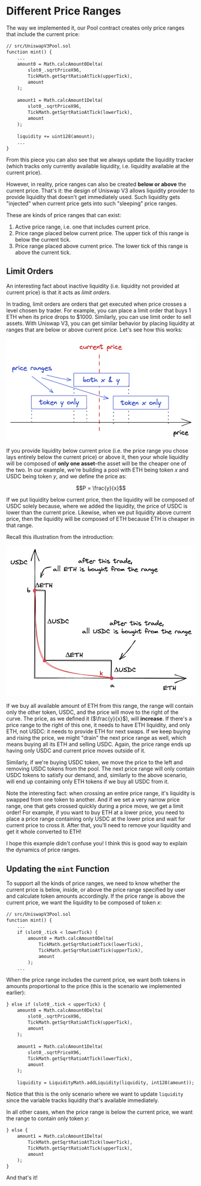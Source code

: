 # Different Price Ranges

The way we implemented it, our Pool contract creates only price ranges that include the current price:
```solidity
// src/UniswapV3Pool.sol
function mint() {
    ...
    amount0 = Math.calcAmount0Delta(
        slot0_.sqrtPriceX96,
        TickMath.getSqrtRatioAtTick(upperTick),
        amount
    );

    amount1 = Math.calcAmount1Delta(
        slot0_.sqrtPriceX96,
        TickMath.getSqrtRatioAtTick(lowerTick),
        amount
    );

    liquidity += uint128(amount);
    ...
}
```

From this piece you can also see that we always update the liquidity tracker (which tracks only currently available liquidity, i.e. liquidity available at the current price).

However, in reality, price ranges can also be created **below or above** the current price. That's it: the design of Uniswap V3 allows liquidity provider to provide liquidity that doesn't get immediately used. Such liquidity gets "injected" when current price gets into such "sleeping" price ranges.

These are kinds of price ranges that can exist:
1. Active price range, i.e. one that includes current price.
1. Price range placed below current price. The upper tick of this range is below the current tick.
1. Price range placed above current price. The lower tick of this range is above the current tick.

## Limit Orders

An interesting fact about inactive liquidity (i.e. liquidity not provided at current price) is that it acts as *limit orders*.

In trading, limit orders are orders that get executed when price crosses a level chosen by trader. For example, you can place a limit order that buys 1 ETH when its price drops to \$1000. Similarly, you can use limit order to sell assets.  With Uniswap V3, you can get similar behavior by placing liquidity at ranges that are below or above current price. Let's see how this works:

![Liquidity ranges outside of the current price](images/ranges_outside_current_price.png)

If you provide liquidity below current price (i.e. the price range you chose lays entirely below the current price) or above it, then your whole liquidity will be composed of **only one asset**–the asset will be the cheaper one of the two.  In our example, we're building a pool with ETH being token $x$ and USDC being token $y$, and we define the price as:

$$P = \frac{y}{x}$$

If we put liquidity below current price, then the liquidity will be composed of USDC solely because, where we added the liquidity, the price of USDC is lower than the current price. Likewise, when we put liquidity above current price, then the liquidity will be composed of ETH because ETH is cheaper in that range.

Recall this illustration from the introduction:

![Price range depletion](../milestone_1/images/range_depleted.png)

If we buy all available amount of ETH from this range, the range will contain only the other token, USDC, and the price will move to the right of the curve. The price, as we defined it ($\frac{y}{x}$), will **increase**. If there's a price range to the right of this one, it needs to have ETH liquidity, and only ETH, not USDC: it needs to provide ETH for next swaps.  If we keep buying and rising the price, we might "drain" the next price range as well, which means buying all its ETH and selling USDC. Again, the price range ends up having only USDC and current price moves outside of it.

Similarly, if we're buying USDC token, we move the price to the left and removing USDC tokens from the pool. The next price range will only contain USDC tokens to satisfy our demand, and, similarly to the above scenario, will end up containing only ETH tokens if we buy all USDC from it.

Note the interesting fact: when crossing an entire price range, it's liquidity is swapped from one token to another. And if we set a very narrow price range, one that gets crossed quickly during a price move, we get a limit order! For example, if you want to buy ETH at a lower price, you need to place a price range containing only USDC at the lower price and wait for current price to cross it. After that, you'll need to remove your liquidity and get it whole converted to ETH!

I hope this example didn't confuse you! I think this is good way to explain the dynamics of price ranges.

## Updating the `mint` Function

To support all the kinds of price ranges, we need to know whether the current price is below, inside, or above the price range specified by user and calculate token amounts accordingly. If the price range is above the current price, we want the liquidity to be composed of token $x$:

```solidity
// src/UniswapV3Pool.sol
function mint() {
    ...
    if (slot0_.tick < lowerTick) {
        amount0 = Math.calcAmount0Delta(
            TickMath.getSqrtRatioAtTick(lowerTick),
            TickMath.getSqrtRatioAtTick(upperTick),
            amount
        );
    ...
```

When the price range includes the current price, we want both tokens in amounts proportional to the price (this is the scenario we implemented earlier):
```solidity
} else if (slot0_.tick < upperTick) {
    amount0 = Math.calcAmount0Delta(
        slot0_.sqrtPriceX96,
        TickMath.getSqrtRatioAtTick(upperTick),
        amount
    );

    amount1 = Math.calcAmount1Delta(
        slot0_.sqrtPriceX96,
        TickMath.getSqrtRatioAtTick(lowerTick),
        amount
    );

    liquidity = LiquidityMath.addLiquidity(liquidity, int128(amount));
```

Notice that this is the only scenario where we want to update `liquidity` since the variable tracks liquidity that's available immediately.

In all other cases, when the price range is below the current price, we want the range to contain only token $y$:
```solidity
} else {
    amount1 = Math.calcAmount1Delta(
        TickMath.getSqrtRatioAtTick(lowerTick),
        TickMath.getSqrtRatioAtTick(upperTick),
        amount
    );
}
```

And that's it!